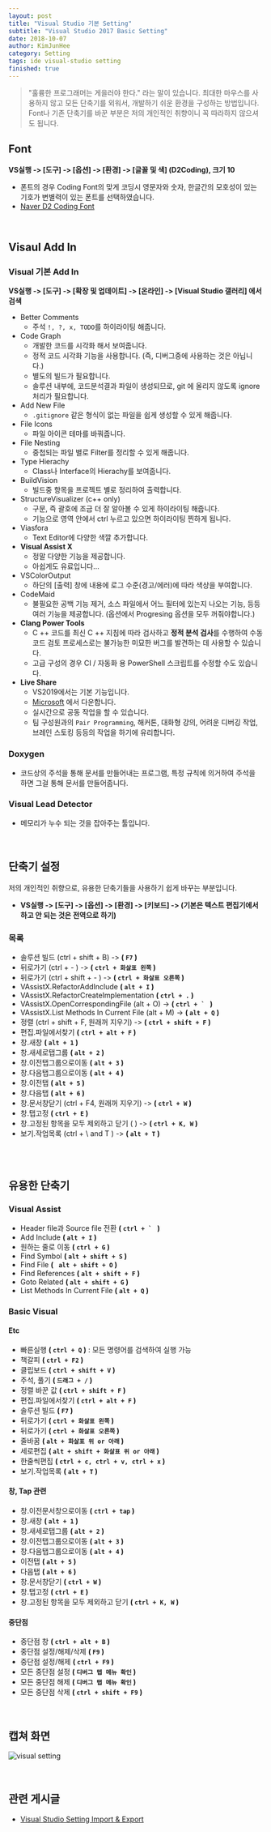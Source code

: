 ```yaml
---
layout: post
title: "Visual Studio 기본 Setting"
subtitle: "Visual Studio 2017 Basic Setting"
date: 2018-10-07
author: KimJunHee
category: Setting
tags: ide visual-studio setting
finished: true
---
```


> "훌륭한 프로그래머는 게을러야 한다." 라는 말이 있습니다. 최대한 마우스를 사용하지 않고 모든 단축기를 외워서, 개발하기 쉬운 환경을 구성하는 방법입니다. <br/>
Font나 기존 단축기를 바꾼 부분은 저의 개인적인 취향이니 꼭 따라하지 않으셔도 됩니다.

## Font

__VS실행 -> [도구] -> [옵션] -> [환경] -> [글꼴 및 색] (D2Coding), 크기 10__

* 폰트의 경우 Coding Font의 맞게 코딩시 영문자와 숫자, 한글간의 모호성이 있는 기호가 변별력이 있는 폰트를 선택하였습니다.
* [Naver D2 Coding Font](https://github.com/naver/d2codingfont)

<br/>

## Visaul Add In

### Visual 기본 Add In

__VS실행 -> [도구] -> [확장 및 업데이트] -> [온라인] -> [Visual Studio 갤러리] 에서 검색__
* Better Comments
  * 주석 `!, ?, x, TODO`를 하이라이팅 해줍니다.
* Code Graph
  * 개발한 코드를 시각화 해서 보여줍니다.
  * 정적 코드 시각화 기능을 사용합니다. (즉, 디버그중에 사용하는 것은 아닙니다.)
  * 별도의 빌드가 필요합니다. 
  * 솔루션 내부에, 코드분석결과 파일이 생성되므로, git 에 올리지 않도록 ignore 처리가 필요합니다.
* Add New File
  * `.gitignore` 같은 형식이 없는 파일을 쉽게 생성할 수 있게 해줍니다.
* File Icons
  * 파일 아이콘 테마를 바꿔줍니다.
* File Nesting
  * 중첩되는 파일 별로 Filter를 정리할 수 있게 해줍니다.
* Type Hierachy
  * Class나 Interface의 Hierachy를 보여줍니다.
* BuildVision
  * 빌드중 항목을 프로젝트 별로 정리하여 출력합니다.
* StructureVisualizer (c++ only)
  * 구문, 즉 괄호에 조금 더 잘 알아볼 수 있게 하이라이팅 해줍니다.
  * 기능으로 영역 안에서 ctrl 누르고 있으면 하이라이팅 찐하게 됩니다.
* Viasfora
  * Text Editor에 다양한 색깔 추가합니다.
* __Visual Assist X__
  * 정말 다양한 기능을 제공합니다.
  * 아쉽게도 유료입니다...
* VSColorOutput
  * 하단의 [출력] 창에 내용에 로그 수준(경고/에러)에 따라 색상을 부여합니다.
* CodeMaid
  * 불필요한 공백 기능 제거, 소스 파일에서 어느 필터에 있는지 나오는 기능, 등등 여러 기능을 제공합니다.  (옵션에서 Progresing 옵션을 모두 꺼줘야합니다.)
* **Clang Power Tools**
  * C ++ 코드를 최신 C ++ 지침에 따라 검사하고 **정적 분석 검사**를 수행하여 수동 코드 검토 프로세스로는 불가능한 미묘한 버그를 발견하는 데 사용할 수 있습니다.
  * 고급 구성의 경우 CI / 자동화 용 PowerShell 스크립트를 수정할 수도 있습니다.
* **Live Share**
  * VS2019에서는 기본 기능입니다.
  * [Microsoft](https://visualstudio.microsoft.com/ko/services/live-share/) 에서 다운합니다.
  * 실시간으로 공동 작업을 할 수 있습니다.
  * 팀 구성원과의 `Pair Programming`, 해커톤, 대화형 강의, 어려운 디버깅 작업, 브레인 스토킹 등등의 작업을 하기에 유리합니다.

### Doxygen
* 코드상의 주석을 통해 문서를 만들어내는 프로그램, 특정 규칙에 의거하여 주석을 하면 그걸 통해 문서를 만들어줍니다.

### Visual Lead Detector
* 메모리가 누수 되는 것을 잡아주는 툴입니다.


<br/>

## 단축기 설정

저의 개인적인 취향으로, 유용한 단축기들을 사용하기 쉽게 바꾸는 부분입니다.

* __VS실행 -> [도구] -> [옵션] -> [환경] -> [키보드] -> (기본은 텍스트 편집기에서 하고 안 되는 것은 전역으로 하기)__

### 목록
* 솔루션 빌드 (ctrl + shift + B) -> __( ```F7``` )__
* 뒤로가기 (ctrl + - ) -> __( ```ctrl + 화살표 왼쪽``` )__
* 뒤로가기 (ctrl + shift + - ) -> __( ```ctrl + 화살표 오른쪽``` )__
* VAssistX.RefactorAddInclude __( ```alt + I``` )__
* VAssistX.RefactorCreateImplementation __( ```ctrl + .``` )__
* VAssistX.OpenCorrespondingFile (alt + O) ->  __( ```ctrl + ` ``` )__
* VAssistX.List Methods In Current File (alt + M) -> __( ```alt + Q``` )__
* 정렬 (ctrl + shift + F, 원래꺼 지우기) ->  __( ```ctrl + shift + F``` )__
* 편집.파일에서찾기 __( ```ctrl + alt + F``` )__
* 창.새창 __( ```alt + 1``` )__
* 창.새세로탭그룹 __( ```alt + 2``` )__
* 창.이전탭그룹으로이동 __( ```alt + 3``` )__
* 창.다음탭그룹으로이동 __( ```alt + 4``` )__
* 창.이전탭 __( ```alt + 5``` )__
* 창.다음탭 __( ```alt + 6``` )__
* 창.문서창닫기 (ctrl + F4, 원래꺼 지우기) ->  __( ```ctrl + W``` )__
* 창.탭고정 __( ```ctrl + E``` )__
* 창.고정된 항목을 모두 제외하고 닫기 ( ) -> __( ```ctrl + K, W``` )__
* 보기.작업목록 (ctrl + \ and T ) -> __( ```alt + T``` )__


<br/><br/>

## 유용한 단축기

### Visual Assist
* Header file과 Source file 전환 __( ```ctrl + ` ``` )__
* Add Include __( ```alt + I``` )__
* 원하는 줄로 이동  __( ```ctrl + G``` )__
* Find Symbol __( ```alt + shift + S``` )__
* Find File __( ``` alt + shift + O``` )__
* Find References __( ```alt + shift + F``` )__
* Goto Related __( ```alt + shift + G``` )__
* List Methods In Current File __( ```alt + Q``` )__

### Basic Visual
#### Etc
* 빠른실행  __( ```ctrl + Q``` )__ : 모든 명령어를 검색하여 실행 가능
* 책갈피  __( ```ctrl + F2``` )__
* 클립보드  __( ```ctrl + shift + V``` )__
* 주석, 풀기  __( ```드래그 + /``` )__
* 정렬 바꾼 값 __( ```ctrl + shift + F``` )__
* 편집.파일에서찾기 __( ```ctrl + alt + F``` )__
* 솔루션 빌드 __( ```F7``` )__
* 뒤로가기 __( ```ctrl + 화살표 왼쪽``` )__
* 뒤로가기 __( ```ctrl + 화살표 오른쪽``` )__
* 줄바꿈 __( ```alt + 화살표 위 or 아래``` )__
* 세로편집 __( ```alt + shift + 화살표 위 or 아래``` )__
* 한줄씩편집 __( ```ctrl + c, ctrl + v, ctrl + x``` )__
* 보기.작업목록 __( ```alt + T``` )__

#### 창, Tap 관련
* 창.이전문서창으로이동 __( ```ctrl + tap``` )__
* 창.새창 __( ```alt + 1``` )__
* 창.새세로탭그룹 __( ```alt + 2``` )__
* 창.이전탭그룹으로이동 __( ```alt + 3``` )__
* 창.다음탭그룹으로이동 __( ```alt + 4``` )__
* 이전탭 __( ```alt + 5``` )__
* 다음탭 __( ```alt + 6``` )__
* 창.문서창닫기  __( ```ctrl + W``` )__
* 창.탭고정 __( ```ctrl + E``` )__
* 창.고정된 항목을 모두 제외하고 닫기 __( ```ctrl + K, W``` )__


#### 중단점
* 중단점 창 __( ```ctrl + alt + B``` )__
* 중단점 설정/해제/삭제 __( ```F9``` )__
* 중단점 설정/해제 __( ```ctrl + F9``` )__
* 모든 중단점 설정 __( ```디버그 텝 메뉴 확인``` )__
* 모든 중단점 해제 __( ```디버그 탭 메뉴 확인``` )__
* 모든 중단점 삭제 __( ```ctrl + shift + F9``` )__

<br/>

## 캡쳐 화면

![visual setting](/img/ide/1/2.png)


<br/>

## 관련 게시글

* [Visual Studio Setting Import & Export](https://wnsgml972.github.io/setting/VisualStudio_Setting_Export.html)

